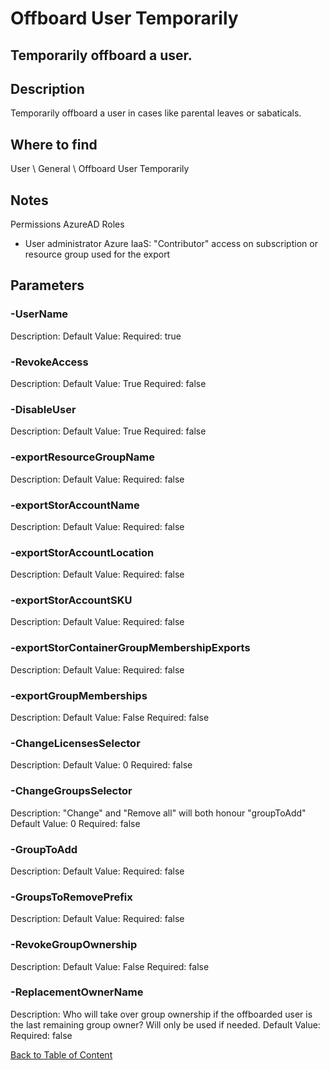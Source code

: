 # Offboard User Temporarily

## Temporarily offboard a user.

## Description
Temporarily offboard a user in cases like parental leaves or sabaticals.

## Where to find
User \ General \ Offboard User Temporarily

## Notes
Permissions
AzureAD Roles
- User administrator
Azure IaaS: "Contributor" access on subscription or resource group used for the export

## Parameters
### -UserName
Description: 
Default Value: 
Required: true

### -RevokeAccess
Description: 
Default Value: True
Required: false

### -DisableUser
Description: 
Default Value: True
Required: false

### -exportResourceGroupName
Description: 
Default Value: 
Required: false

### -exportStorAccountName
Description: 
Default Value: 
Required: false

### -exportStorAccountLocation
Description: 
Default Value: 
Required: false

### -exportStorAccountSKU
Description: 
Default Value: 
Required: false

### -exportStorContainerGroupMembershipExports
Description: 
Default Value: 
Required: false

### -exportGroupMemberships
Description: 
Default Value: False
Required: false

### -ChangeLicensesSelector
Description: 
Default Value: 0
Required: false

### -ChangeGroupsSelector
Description: "Change" and "Remove all" will both honour "groupToAdd"
Default Value: 0
Required: false

### -GroupToAdd
Description: 
Default Value: 
Required: false

### -GroupsToRemovePrefix
Description: 
Default Value: 
Required: false

### -RevokeGroupOwnership
Description: 
Default Value: False
Required: false

### -ReplacementOwnerName
Description: Who will take over group ownership if the offboarded user is the last remaining group owner? Will only be used if needed.
Default Value: 
Required: false


[Back to Table of Content](../../../README.md)

